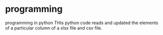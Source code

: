 # programming
programming in python
THis python code reads and updated the elements of a particular
column of a xlsx file and csv file.
